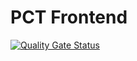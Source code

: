 # PCT Frontend

[![Quality Gate Status](https://sonarcloud.io/api/project_badges/measure?project=pingcheng_pct-frontend&metric=alert_status)](https://sonarcloud.io/summary/new_code?id=pingcheng_pct-frontend)